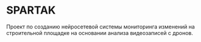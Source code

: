 # SPARTAK
Проект по созданию нейросетевой системы мониторинга изменений на строительной площадке на основании анализа видеозаписей с дронов.
